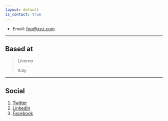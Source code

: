 ```yaml
---
layout: default
is_contact: true
---
```


* Email: [foo@xyz.com](mailto:foo@xyz.com)

---

## Based at

> Livorno
>
> Italy

---

## Social

1. [Twitter](https://twitter.com/Marta_W111)
2. [LinkedIn](https://www.linkedin.com/in/marta-marchiori-manerba-a66119181/)
3. [Facebook](https://www.facebook.com/marta.b.marchiori/)


